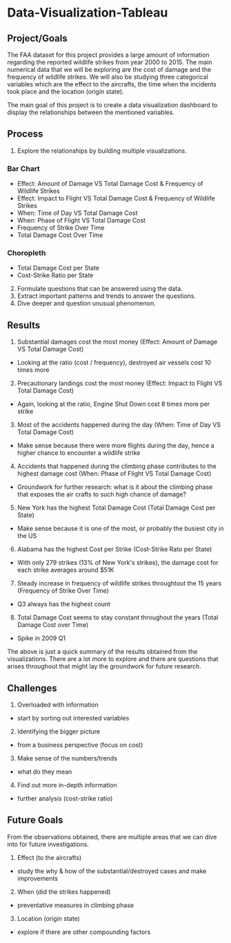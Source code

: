 # Data-Visualization-Tableau

## Project/Goals

The FAA dataset for this project provides a large amount of information regarding the reported wildlife strikes from year 2000 to 2015. The main numerical data that we will be exploring are the cost of damage and the frequency of wildlife strikes. We will also be studying three categorical variables which are the effect to the aircrafts, the time when the incidents took place and the location (origin state).

The main goal of this project is to create a data visualization dashboard to display the relationships between the mentioned variables. 


## Process

1. Explore the relationships by building multiple visualizations. 

### Bar Chart
- Effect: Amount of Damage VS Total Damage Cost & Frequency of Wildlife Strikes
- Effect: Impact to Flight VS Total Damage Cost & Frequency of Wildlife Strikes
- When: Time of Day VS Total Damage Cost
- When: Phase of Flight VS Total Damage Cost 
- Frequency of Strike Over Time
- Total Damage Cost Over Time

### Choropleth
- Total Damage Cost per State
- Cost-Strike Ratio per State

2. Formulate questions that can be answered using the data. 
3. Extract important patterns and trends to answer the questions. 
4. Dive deeper and question unusual phenomenon.  


## Results

1. Substantial damages cost the most money (Effect: Amount of Damage VS Total Damage Cost)
- Looking at the ratio (cost / frequency), destroyed air vessels cost 10 times more 

2. Precautionary landings cost the most money (Effect: Impact to Flight VS Total Damage Cost)
- Again, looking at the ratio, Engine Shut Down cost 8 times more per strike 

3. Most of the accidents happened during the day (When: Time of Day VS Total Damage Cost)
- Make sense because there were more flights during the day, hence a higher chance to encounter a wildlife strike

4. Accidents that happened during the climbing phase contributes to the highest damage cost (When: Phase of Flight VS Total Damage Cost)
- Groundwork for further research: what is it about the climbing phase that exposes the air crafts to such high chance of damage?

5. New York has the highest Total Damage Cost (Total Damage Cost per State)
- Make sense because it is one of the most, or probably the busiest city in the US

6. Alabama has the highest Cost per Strike (Cost-Strike Rato per State)
- With only 279 strikes (13% of New York's strikes), the damage cost for each strike averages around $51K 

7. Steady increase in frequency of wildlife strikes throughtout the 15 years (Frequency of Strike Over Time)
- Q3 always has the highest count

8. Total Damage Cost seems to stay constant throughout the years (Total Damage Cost over Time)
- Spike in 2009 Q1 


The above is just a quick summary of the results obtained from the visualizations. There are a lot more to explore and there are questions that arises throughout that might lay the groundwork for future research. 


## Challenges 

1. Overloaded with information
- start by sorting out interested variables 

2. Identifying the bigger picture
- from a business perspective (focus on cost)

3. Make sense of the numbers/trends
- what do they mean

4. Find out more in-depth information
- further analysis (cost-strike ratio)


## Future Goals

From the observations obtained, there are multiple areas that we can dive into for future investigations. 

1. Effect (to the aircrafts)
- study the why & how of the substantial/destroyed cases and make improvements

2. When (did the strikes happened)
- preventative measures in climbing phase

3. Location (origin state)
- explore if there are other compounding factors
